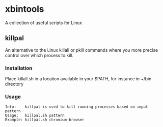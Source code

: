 # xbintools
A collection of useful scripts for Linux

## killpal
An alternative to the Linux killall or pkill commands where you more precise control over which process to kill.

### Installation
Place killall.sh in a location available in your $PATH, for instance in ~/bin directory

### Usage

```
Info:    killpal is used to kill running processes based on input pattern
Usage:   killpal.sh pattern
Example: killpal.sh chromium-browser
```
